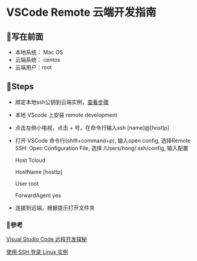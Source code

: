 # VSCode Remote 云端开发指南

## 🤔写在前面
- 本地系统： Mac OS
- 云端系统： centos
- 云端用户：root
 

## 🚶Steps

- 绑定本地ssh公钥到云端实例，[查看步骤](https://cloud.tencent.com/document/product/213/35700#.E4.BD.BF.E7.94.A8.E5.AF.86.E9.92.A5.E7.99.BB.E5.BD.95)
- 本地 VScode 上安装 remote development
- 点击左侧小电视，点击 + 号，在命令行输入ssh [name]@[hostIp]
- 打开 VSCode 命令行(shift+command+p), 输入open config, 选择Remote SSH: Open Configuration File, 选择 /Users/hong/.ssh/config, 输入配置 
  
    Host Tcloud
    
    HostName [hostIp]

    User root

    ForwardAgent yes
-  连接到远端，根据提示打开文件夹



### 📖参考

[Visual Studio Code 远程开发探秘](https://cloud.tencent.com/developer/article/1476533)

[使用 SSH 登录 Linux 实例](https://cloud.tencent.com/document/product/213/35700#.E4.BD.BF.E7.94.A8.E5.AF.86.E9.92.A5.E7.99.BB.E5.BD.95)
